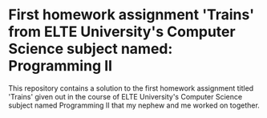 # First homework assignment 'Trains' from ELTE University's Computer Science subject named: Programming II

This repository contains a solution to the first homework assignment titled 'Trains' 
given out in the course of ELTE University's Computer Science subject named Programming II 
that my nephew and me worked on together.
